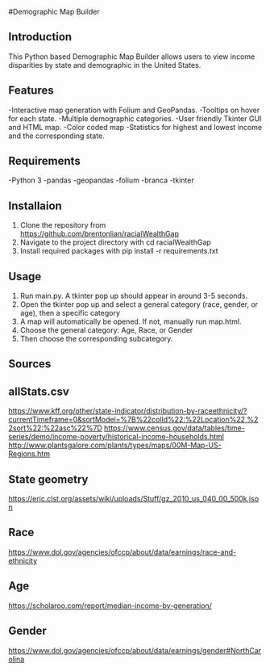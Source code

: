 #Demographic Map Builder

## Introduction
This Python based Demographic Map Builder allows users to view income disparities by state and demographic in the United States.

## Features
-Interactive map generation with Folium and GeoPandas.
-Tooltips on hover for each state.
-Multiple demographic categories.
-User friendly Tkinter GUI and HTML map.
-Color coded map
-Statistics for highest and lowest income and the corresponding state.

## Requirements
-Python 3
-pandas
-geopandas
-folium
-branca
-tkinter

## Installaion
1. Clone the repository from https://github.com/brentonlian/racialWealthGap
2. Navigate to the project directory with cd racialWealthGap
3. Install required packages with pip install -r requirements.txt

## Usage
1. Run main.py. A tkinter pop up should appear in around 3-5 seconds. 
2. Open the tkinter pop up and select a general category (race, gender, or age), then a specific category
3. A map will automatically be opened. If not, manually run map.html.
4. Choose the general category: Age, Race, or Gender
5. Then choose the corresponding subcategory.

## Sources
## allStats.csv
https://www.kff.org/other/state-indicator/distribution-by-raceethnicity/?currentTimeframe=0&sortModel=%7B%22colId%22:%22Location%22,%22sort%22:%22asc%22%7D
https://www.census.gov/data/tables/time-series/demo/income-poverty/historical-income-households.html
http://www.plantsgalore.com/plants/types/maps/00M-Map-US-Regions.htm

## State geometry
https://eric.clst.org/assets/wiki/uploads/Stuff/gz_2010_us_040_00_500k.json

## Race 
https://www.dol.gov/agencies/ofccp/about/data/earnings/race-and-ethnicity

## Age
https://scholaroo.com/report/median-income-by-generation/


## Gender
https://www.dol.gov/agencies/ofccp/about/data/earnings/gender#NorthCarolina




